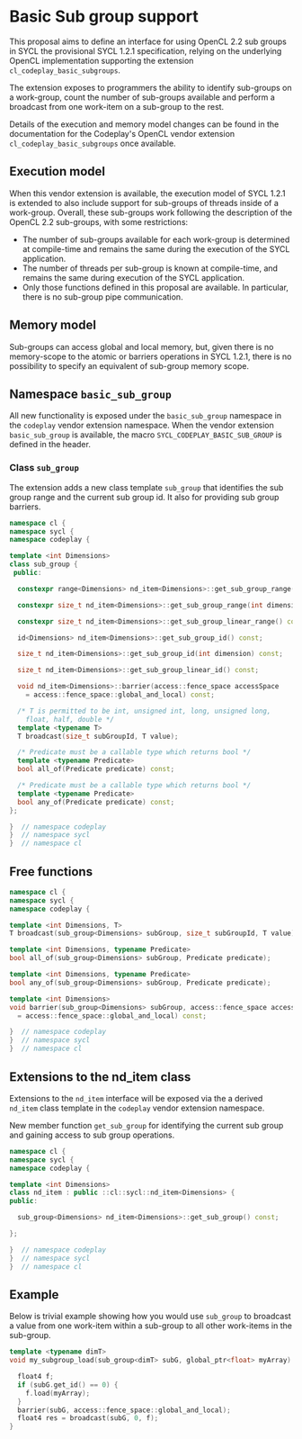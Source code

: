 # Basic Sub group support

This proposal aims to define an interface for using OpenCL 2.2 sub groups in
SYCL the provisional SYCL 1.2.1 specification, relying on the underlying
OpenCL implementation supporting the extension `cl_codeplay_basic_subgroups`.

The extension exposes to programmers the ability to identify sub-groups
on a work-group, count the number of sub-groups available and perform
a broadcast from one work-item on a sub-group to the rest.

Details of the execution and memory model changes can be found in the
documentation for the Codeplay's OpenCL vendor extension `cl_codeplay_basic_subgroups` 
once available.

## Execution model

When this vendor extension is available, the execution model of SYCL 1.2.1
is extended to also include support for sub-groups of threads inside of a
work-group.
Overall, these sub-groups work following the description of the OpenCL 2.2
sub-groups, with some restrictions:

* The number of sub-groups available for each work-group is determined 
at compile-time and remains the same during the execution of the SYCL application.
* The number of threads per sub-group is known at compile-time, and remains the
same during execution of the SYCL application.
* Only those functions defined in this proposal are available. 
In particular, there is no sub-group pipe communication.

## Memory model

Sub-groups can access global and local memory, but, given there is no 
memory-scope to the atomic or barriers operations in SYCL 1.2.1, there is no
possibility to specify an equivalent of sub-group memory scope.

## Namespace `basic_sub_group`

All new functionality is exposed under the `basic_sub_group` namespace
in the `codeplay` vendor extension namespace.
When the vendor extension `basic_sub_group` is available, the macro
`SYCL_CODEPLAY_BASIC_SUB_GROUP` is defined in the header.

### Class `sub_group`

The extension adds a new class template `sub_group` that identifies the 
sub group range and the current sub group id. 
It also for providing sub group barriers.

```cpp
namespace cl {
namespace sycl {
namespace codeplay {

template <int Dimensions>
class sub_group {
 public:

  constexpr range<Dimensions> nd_item<Dimensions>::get_sub_group_range() const;

  constexpr size_t nd_item<Dimensions>::get_sub_group_range(int dimension) const;

  constexpr size_t nd_item<Dimensions>::get_sub_group_linear_range() const;

  id<Dimensions> nd_item<Dimensions>::get_sub_group_id() const;

  size_t nd_item<Dimensions>::get_sub_group_id(int dimension) const;

  size_t nd_item<Dimensions>::get_sub_group_linear_id() const;

  void nd_item<Dimensions>::barrier(access::fence_space accessSpace
    = access::fence_space::global_and_local) const;

  /* T is permitted to be int, unsigned int, long, unsigned long, 
    float, half, double */
  template <typename T>
  T broadcast(size_t subGroupId, T value);

  /* Predicate must be a callable type which returns bool */
  template <typename Predicate>
  bool all_of(Predicate predicate) const;

  /* Predicate must be a callable type which returns bool */
  template <typename Predicate>
  bool any_of(Predicate predicate) const;
};

}  // namespace codeplay
}  // namespace sycl
}  // namespace cl
```

## Free functions

```cpp
namespace cl {
namespace sycl {
namespace codeplay {

template <int Dimensions, T>
T broadcast(sub_group<Dimensions> subGroup, size_t subGroupId, T value);

template <int Dimensions, typename Predicate>
bool all_of(sub_group<Dimensions> subGroup, Predicate predicate);

template <int Dimensions, typename Predicate>
bool any_of(sub_group<Dimensions> subGroup, Predicate predicate);

template <int Dimensions>
void barrier(sub_group<Dimensions> subGroup, access::fence_space accessSpace
  = access::fence_space::global_and_local) const;

}  // namespace codeplay
}  // namespace sycl
}  // namespace cl
```

## Extensions to the nd\_item class

Extensions to the `nd_item` interface will be exposed via the a derived `nd_item` class template in the `codeplay` vendor extension namespace.

New member function `get_sub_group` for identifying the current sub group and gaining access to sub group operations.

```cpp
namespace cl {
namespace sycl {
namespace codeplay {

template <int Dimensions>
class nd_item : public ::cl::sycl::nd_item<Dimensions> {
public:

  sub_group<Dimensions> nd_item<Dimensions>::get_sub_group() const;

};

}  // namespace codeplay
}  // namespace sycl
}  // namespace cl
```

## Example

Below is trivial example showing how you would use `sub_group` to broadcast a value from one work-item within a sub-group to all other work-items in the sub-group.

```cpp
template <typename dimT>
void my_subgroup_load(sub_group<dimT> subG, global_ptr<float> myArray) {

  float4 f;
  if (subG.get_id() == 0) {
    f.load(myArray);
  }
  barrier(subG, access::fence_space::global_and_local);
  float4 res = broadcast(subG, 0, f);
}
```
